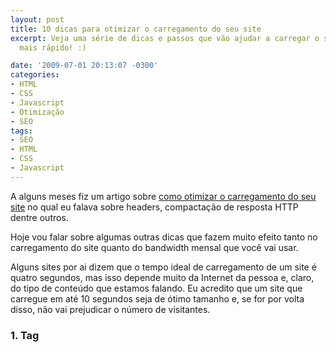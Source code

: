 ```yaml
---
layout: post
title: 10 dicas para otimizar o carregamento do seu site
excerpt: Veja uma série de dicas e passos que vão ajudar a carregar o seu site muito
  mais rápido! :)

date: '2009-07-01 20:13:07 -0300'
categories:
- HTML
- CSS
- Javascript
- Otimização
- SEO
tags:
- SEO
- HTML
- CSS
- Javascript
---
```

<p>A alguns meses fiz um artigo sobre <a href="http://blog.thiagobelem.net/css/otimizando-o-seu-site-carregamento/" target="_blank">como otimizar o carregamento do seu site</a> no qual eu falava sobre headers, compactação de resposta HTTP dentre outros.</p>
<p>Hoje vou falar sobre algumas outras dicas que fazem muito efeito tanto no carregamento do site quanto do bandwidth mensal que você vai usar.</p>
<p>Alguns sites por ai dizem que o tempo ideal de carregamento de um site é quatro segundos, mas isso depende muito da Internet da pessoa e, claro, do tipo de conteúdo que estamos falando. Eu acredito que um site que carregue em até 10 segundos seja de ótimo tamanho e, se for por volta disso, não vai prejudicar o número de visitantes.</p>
<h3>1. Tag <style> e style-in-line</h3>
<p>Muita gente ainda usa o CSS todo dentro de uma tag style ou - não menos errado - usa <em>style-in-line</em>, que significa usar a propriedade <strong>style=""</strong> do elemento para mudar o estilo dele. O CSS foi lançado na década de 90 gente! Ele foi feito pra ser usado!</p>
<p>Além de deixar o seu código fonte muito mais limpo, o uso de CSS em folhas de estilos separadas otimiza o carregamento do site e permite uma melhor separação entre a estrutura (HTML) e a aparência (CSS) do mesmo.</p>
<p>Imagine que você vai fazer o papel de uma peça de teatro e lá pela terceira página, entre uma linha e outra, você encontra uma observação que diz que o seu personagem tem cabelo vermelho... Não seria melhor que isso viesse logo depois da capa, pra você já se preparar?</p>
<h3>2. Arquivos JavaScript, uni-vos!</h3>
<p>Falei sobre isso no outro artigo mas vale repetir: muita gente usa um site que, por exemplo, chama o jQuery mais três plugins e um script criado com os efeitos do site.. Isso dá um total de cinco arquivos, cinco requisições diferentes que o seu servidor recebe, organiza, manipula e redireciona só pra inserir o JavaScript do seu site.</p>
<p>Una (junte) todos os códigos JavaScript do seu site em um arquivo só, e sé isso for te dar muita dor-de-cabeça, veja sobre o <a href="http://code.google.com/p/minify/" title="Google Minify" target="_blank">Google Minify</a></p>
<h3>3. Acabe com o Flash</h3>
<p>Antes que você, designer, levante uma tocha e inicie uma caçada contra mim, essa dica vale para a exibição de conteúdo... Não daquele topo fofinho que você fez pro seu site.</p>
<p>Flash pesa? Sim, pesa. Evite usar objects espalhados pelo site... O Flash é <strong>mal lido</strong> pelo Google, não segue nenhum padrão de organização de código (já que trabalhamos apenas com imagens e efeitos visuais) e é muito mais dificil de alterar do que um simples (X)HTML... Tente usar efeitos com JavaScript (leia-se jQuery), que pesa muito menos que o Flash e você não precisa do .fla para editar... Qualquer problema é só entrar no FTP e mudar.</p>
<h3>4. As futilidades da Web</h3>
<p>Achou um chat cheio de códigos prontos de chats, sandbox, mural de recados, previsão do tempo e tudo mais? Pode sair dele agora. Não saia enfiando códigos prontos e iframes e scripts no seu site só pra tentar deixar ele mais legal... Isso é coisa de principiante e isso não traz vantagem nenhuma pro seu site! A não ser, claro, que vantagem pra você signifique coisas que ninguém vai usar.</p>
<h3>5. Galeria de fotos</h3>
<p>Seu site é uma galeria de fotos super transada e cheia de efeitos em JavaScript? Legal... Mas precisa mesmo carregar todas aquelas 80 fotos de uma só vez em escala real?</p>
<p>Crie <em>thumbnails</em> (miniaturas) das suas fotos e imagens que pesam muito (mais que 50Kb), isso vai economizar MUITO <em>bandwidth</em> (tráfego mensal) pro seu site.</p>
<h3>6. Livro do autor</h3>
<p>Você é um autor de livros super renomado e quer disponibilizar toda as 841 páginas do seu livro de bolso no seu site pessoal? Então, por favor, não coloque tudo em uma página só. Separe as páginas do livro em páginas do site... Várias! Quanto menor o conteúdo, melhor pro visitante, melhor pro Google, melhor pra velocidade do seu site, e melhor pro seu bolso (se você trabalhar com publicidade online). <strong>Menos é mais!</strong></p>
<h3>7. Meu site é HD!</h3>
<p>Bom... Você já diviu seu site em páginas, sua galeria de fotos usa thumbnails e.. peraí... As fotos (grandes) estão com 100% de qualidade?! Pra que? O cérebro humano quase nunca conseguiu reparar a diferença entre uma imagem com 80% e outra com 100% de qualidade. Reduza a qualidade das suas fotos, vale a pena.</p>
<h3>8. E o tamanho da minha imagem é...</h3>
<p>Quando você usar o atributo <img ... /> defina a largura e altura da imagem, isso vai economizar trabalho pro navegador do visitante que não vai ter que carregar toda a imagem antes pra descobrir o tamanho de exibição.</p>
<h3>9. O que você vê é o que você tem, mas não é o que você precisa!</h3>
<p>Sabe aquele seu editor de sites com suporte ao <strong>WYSIWYG</strong> (<em>What You See Is What You Get</em>)? Acha legal ele fazer todo o trabalho pra você de criar o HTML e o CSS sem que você precise se preocupar? Pois vá até o código fonte criado por ele e comece a fazer uma limpeza geral. Na maioria dos casos eles acabam criando códigos além do necessário, seja no HTML, seja no CSS.</p>
<p>Aprenda a criar sites usando um editor de texto que não te mostra uma representação visual, como o Notepad++, EditPlus, NetBeans e vários outros... Até o próprio Notepad serve!</p>
<h3>10. Seu site não é um Centro de Convenções!</h3>
<p>Não precisa ficar chamando um arquivo de cada site... jQuery do Google, CSS da Globo.com e por ai vai.. Quanto mais arquivos você chamar de servidores que não são o seu site, mais lento vai ser o carregamento dele pois o visitante vai precisar "resolver" vários DNSs, não só o seu.</p>
<p>--</p>
<p>Espero que tenham gostado! :D</p>
